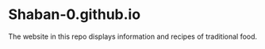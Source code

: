 # Shaban-0.github.io
The website in this repo displays information and recipes of traditional food.
